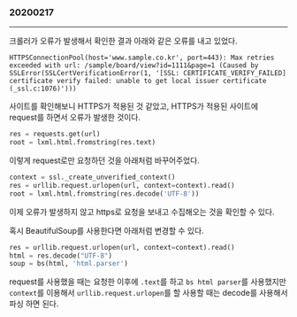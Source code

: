 ### 20200217
---

크롤러가 오류가 발생해서 확인한 결과 아래와 같은 오류를 내고 있었다.

```
HTTPSConnectionPool(host='www.sample.co.kr', port=443): Max retries exceeded with url: /sample/board/view?id=1111&page=1 (Caused by SSLError(SSLCertVerificationError(1, '[SSL: CERTIFICATE_VERIFY_FAILED] certificate verify failed: unable to get local issuer certificate (_ssl.c:1076)')))
```

사이트를 확인해보니 HTTPS가 적용된 것 같았고, HTTPS가 적용된 사이트에 request를 하면서 오류가 발생한 것이다.

```python
res = requests.get(url)
root = lxml.html.fromstring(res.text)
```

이렇게 request로만 요청하던 것을 아래처럼 바꾸어주었다.

```python
context = ssl._create_unverified_context()
res = urllib.request.urlopen(url, context=context).read()
root = lxml.html.fromstring(res.decode('UTF-8'))
```

이제 오류가 발생하지 않고 https로 요청을 보내고 수집해오는 것을 확인할 수 있다.

혹시 BeautifulSoup를 사용한다면 아래처럼 변경할 수 있다.

```python
res = urllib.request.urlopen(url, context=context).read()
html = res.decode("UTF-8")
soup = bs(html, 'html.parser')
```

request를 사용했을 때는 요청한 이후에 `.text`를 하고 `bs html parser`를 사용했지만 `context`를 이용해서 `urllib.request.urlopen`를 할 사용할 때는 decode를 사용해서 파싱 하면 된다.